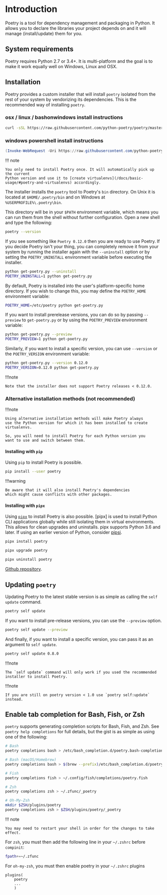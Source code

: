 # Introduction

Poetry is a tool for dependency management and packaging in Python.  It
allows you to declare the libraries your project depends on and it will
manage (install/update) them for you.


## System requirements

Poetry requires Python 2.7 or 3.4+. It is multi-platform and the goal is to
make it work equally well on Windows, Linux and OSX.


## Installation

Poetry provides a custom installer that will install `poetry` isolated from
the rest of your system by vendorizing its dependencies. This is the
recommended way of installing `poetry`.

### osx / linux / bashonwindows install instructions
```bash
curl -sSL https://raw.githubusercontent.com/python-poetry/poetry/master/get-poetry.py | python
```
### windows powershell install instructions
```powershell
(Invoke-WebRequest -Uri https://raw.githubusercontent.com/python-poetry/poetry/master/get-poetry.py -UseBasicParsing).Content | python
```

!!! note

    You only need to install Poetry once. It will automatically pick up the current
    Python version and use it to [create virtualenvs](/docs/basic-usage/#poetry-and-virtualenvs) accordingly.

The installer installs the `poetry` tool to Poetry's `bin` directory.  On
Unix it is located at `$HOME/.poetry/bin` and on Windows at
`%USERPROFILE%\.poetry\bin`.

This directory will be in your `$PATH` environment variable, which means you
can run them from the shell without further configuration.  Open a new shell
and type the following:

```bash
poetry --version
```

If you see something like `Poetry 0.12.0` then you are ready to use Poetry.
If you decide Poetry isn't your thing, you can completely remove it from
your system by running the installer again with the `--uninstall` option or
by setting the `POETRY_UNINSTALL` environment variable before executing the
installer.

```bash
python get-poetry.py --uninstall
POETRY_UNINSTALL=1 python get-poetry.py
```

By default, Poetry is installed into the user's platform-specific home
directory. If you wish to change this, you may define the `POETRY_HOME`
environment variable:

```bash
POETRY_HOME=/etc/poetry python get-poetry.py
```

If you want to install prerelease versions, you can do so by passing
`--preview` to `get-poetry.py` or by using the `POETRY_PREVIEW` environment
variable:

```bash
python get-poetry.py --preview
POETRY_PREVIEW=1 python get-poetry.py
```

Similarly, if you want to install a specific version, you can use
`--version` or the `POETRY_VERSION` environment variable:

```bash
python get-poetry.py --version 0.12.0
POETRY_VERSION=0.12.0 python get-poetry.py
```

!!!note

    Note that the installer does not support Poetry releases < 0.12.0.

### Alternative installation methods (not recommended)

!!!note

    Using alternative installation methods will make Poetry always
    use the Python version for which it has been installed to create
    virtualenvs.

    So, you will need to install Poetry for each Python version you
    want to use and switch between them.

#### Installing with `pip`

Using `pip` to install Poetry is possible.

```bash
pip install --user poetry
```

!!!warning

    Be aware that it will also install Poetry's dependencies
    which might cause conflicts with other packages.

#### Installing with `pipx`

Using [`pipx`](https://github.com/cs01/pipx) to install Poetry is also
possible. [pipx] is used to install Python CLI applications globally while
still isolating them in virtual environments. This allows for clean upgrades
and uninstalls. pipx supports Python 3.6 and later. If using an earlier
version of Python, consider [pipsi](https://github.com/mitsuhiko/pipsi).

```bash
pipx install poetry
```

```bash
pipx upgrade poetry
```

```bash
pipx uninstall poetry
```

[Github repository](https://github.com/cs01/pipx).


## Updating `poetry`

Updating Poetry to the latest stable version is as simple as calling the
`self update` command.

```bash
poetry self update
```

If you want to install pre-release versions, you can use the `--preview`
option.

```bash
poetry self update --preview
```

And finally, if you want to install a specific version, you can pass it as
an argument to `self update`.

```bash
poetry self update 0.8.0
```

!!!note

    The `self update` command will only work if you used the recommended
    installer to install Poetry.

!!!note

    If you are still on poetry version < 1.0 use `poetry self:update` instead.


## Enable tab completion for Bash, Fish, or Zsh

`poetry` supports generating completion scripts for Bash, Fish, and Zsh.
See `poetry help completions` for full details, but the gist is as simple as
using one of the following:


```bash
# Bash
poetry completions bash > /etc/bash_completion.d/poetry.bash-completion

# Bash (macOS/Homebrew)
poetry completions bash > $(brew --prefix)/etc/bash_completion.d/poetry.bash-completion

# Fish
poetry completions fish > ~/.config/fish/completions/poetry.fish

# Zsh
poetry completions zsh > ~/.zfunc/_poetry

# Oh-My-Zsh
mkdir $ZSH/plugins/poetry
poetry completions zsh > $ZSH/plugins/poetry/_poetry

```

!!! note

    You may need to restart your shell in order for the changes to take effect.

For `zsh`, you must then add the following line in your `~/.zshrc` before
`compinit`:

```bash
fpath+=~/.zfunc
```

For `oh-my-zsh`, you must then enable poetry in your `~/.zshrc` plugins

```
plugins(
	poetry
	...
	)
```
